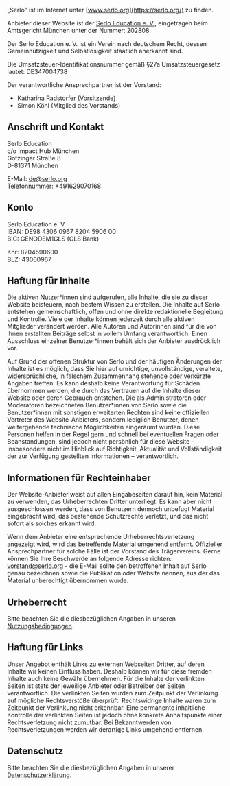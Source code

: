 „Serlo" ist im Internet unter [www.serlo.org](https://serlo.org/) zu finden.

Anbieter dieser Website ist der [Serlo Education e. V.](/21437), eingetragen
beim Amtsgericht München unter der Nummer: 202808.

Der Serlo Education e. V. ist ein Verein nach deutschem Recht, dessen
Gemeinnützigkeit und Selbstlosigkeit staatlich anerkannt sind.

Die Umsatzsteuer-Identifikationsnummer gemäß §27a Umsatzsteuergesetz lautet:
DE347004738

Der verantwortliche Ansprechpartner ist der Vorstand:

- Katharina Radstorfer (Vorsitzende)
- Simon Köhl (Mitglied des Vorstands)

## Anschrift und Kontakt

Serlo Education<br> c/o Impact Hub München<br> Gotzinger Straße 8<br> D-81371 München

E-Mail: [de@serlo.org](mailto:de@serlo.org)<br> Telefonnummer: +491629070168

## Konto

Serlo Education e. V.<br> IBAN: DE98 4306 0967 8204 5906 00<br> BIC: GENODEM1GLS
(GLS Bank)

Knr: 8204590600<br> BLZ: 43060967

## Haftung für Inhalte

Die aktiven Nutzer\*innen sind aufgerufen, alle Inhalte, die sie zu dieser
Website beisteuern, nach bestem Wissen zu erstellen. Die Inhalte auf Serlo
entstehen gemeinschaftlich, offen und ohne direkte redaktionelle Begleitung und
Kontrolle. Viele der Inhalte können jederzeit durch alle aktiven Mitglieder
verändert werden. Alle Autoren und Autorinnen sind für die von ihnen erstellten
Beiträge selbst in vollem Umfang verantwortlich. Einen Ausschluss einzelner
Benutzer\*innen behält sich der Anbieter ausdrücklich vor.

Auf Grund der offenen Struktur von Serlo und der häufigen Änderungen der Inhalte
ist es möglich, dass Sie hier auf unrichtige, unvollständige, veraltete,
widersprüchliche, in falschem Zusammenhang stehende oder verkürzte Angaben
treffen. Es kann deshalb keine Verantwortung für Schäden übernommen werden, die
durch das Vertrauen auf die Inhalte dieser Website oder deren Gebrauch
entstehen. Die als Administratoren oder Moderatoren bezeichneten Benutzer\*innen
von Serlo sowie die Benutzer\*innen mit sonstigen erweiterten Rechten sind keine
offiziellen Vertreter des Website-Anbieters, sondern lediglich Benutzer, denen
weitergehende technische Möglichkeiten eingeräumt wurden. Diese Personen helfen
in der Regel gern und schnell bei eventuellen Fragen oder Beanstandungen, sind
jedoch nicht persönlich für diese Website – insbesondere nicht im Hinblick auf
Richtigkeit, Aktualität und Vollständigkeit der zur Verfügung gestellten
Informationen – verantwortlich.

## Informationen für Rechteinhaber

Der Website-Anbieter weist auf allen Eingabeseiten darauf hin, kein Material zu
verwenden, das Urheberrechten Dritter unterliegt. Es kann aber nicht
ausgeschlossen werden, dass von Benutzern dennoch unbefugt Material eingebracht
wird, das bestehende Schutzrechte verletzt, und das nicht sofort als solches
erkannt wird.

Wenn dem Anbieter eine entsprechende Urheberrechtsverletzung angezeigt wird,
wird das betreffende Material umgehend entfernt. Offizieller Ansprechpartner für
solche Fälle ist der Vorstand des Trägervereins. Gerne können Sie Ihre
Beschwerde an folgende Adresse richten: vorstand@serlo.org - die E-Mail sollte
den betroffenen Inhalt auf Serlo genau bezeichnen sowie die Publikation oder
Website nennen, aus der das Material unberechtigt übernommen wurde.

## Urheberrecht

Bitte beachten Sie die diesbezüglichen Angaben in unseren
[Nutzungsbedingungen](/terms).

## Haftung für Links

Unser Angebot enthält Links zu externen Webseiten Dritter, auf deren Inhalte wir
keinen Einfluss haben. Deshalb können wir für diese fremden Inhalte auch keine
Gewähr übernehmen. Für die Inhalte der verlinkten Seiten ist stets der jeweilige
Anbieter oder Betreiber der Seiten verantwortlich. Die verlinkten Seiten wurden
zum Zeitpunkt der Verlinkung auf mögliche Rechtsverstöße überprüft.
Rechtswidrige Inhalte waren zum Zeitpunkt der Verlinkung nicht erkennbar. Eine
permanente inhaltliche Kontrolle der verlinkten Seiten ist jedoch ohne konkrete
Anhaltspunkte einer Rechtsverletzung nicht zumutbar. Bei Bekanntwerden von
Rechtsverletzungen werden wir derartige Links umgehend entfernen.

## Datenschutz

Bitte beachten Sie die diesbezüglichen Angaben in unserer
[Datenschutzerklärung](/privacy).
